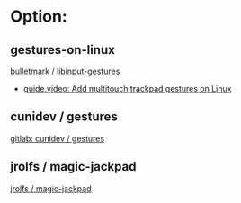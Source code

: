 # Option:
## gestures-on-linux
[bulletmark / libinput-gestures](https://github.com/bulletmark/libinput-gestures)
- [guide.video: Add multitouch trackpad gestures on Linux](https://youtu.be/ArBCfhVsTZw)

## cunidev / gestures
[gitlab: cunidev / gestures](https://gitlab.com/cunidev/gestures)

## jrolfs / magic-jackpad
[jrolfs / magic-jackpad](https://github.com/jrolfs/magic-jackpad)
